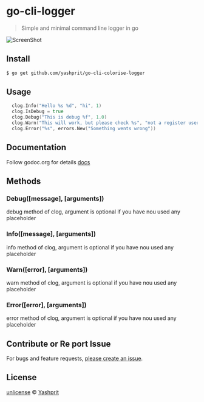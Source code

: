 # go-cli-logger

> Simple and minimal command line logger in go

![ScreenShot](https://raw.github.com/yashprit/go-cli-colorise-logger/master/output.png)

## Install

```sh
$ go get github.com/yashprit/go-cli-colorise-logger
```

## Usage

```go
  clog.Info("Hello %s %d", "hi", 1)
  clog.IsDebug = true
  clog.Debug("This is debug %f", 1.0)
  clog.Warn("This will work, but please check %s", "not a register user")
  clog.Error("%s", errors.New("Something wents wrong"))
```

## Documentation
Follow godoc.org for details [docs](http://godoc.org/github.com/yashprit/go-cli-colorize-logger)

## Methods

### Debug([message], [arguments])
debug method of clog, argument is optional if you have nou used any placeholder


### Info([message], [arguments])
info method of clog, argument is optional if you have nou used any placeholder

### Warn([error], [arguments])
warn method of clog, argument is optional if you have nou used any placeholder

### Error([error], [arguments])
error method of clog, argument is optional if you have nou used any placeholder

## Contribute or Re port Issue

For bugs and feature requests, [please create an issue](github.com/yashprit/go-cli-colorise-logger/issue).


## License

[unlicense](http://unlicense.org/) © [Yashprit](yashprit.github.io)

